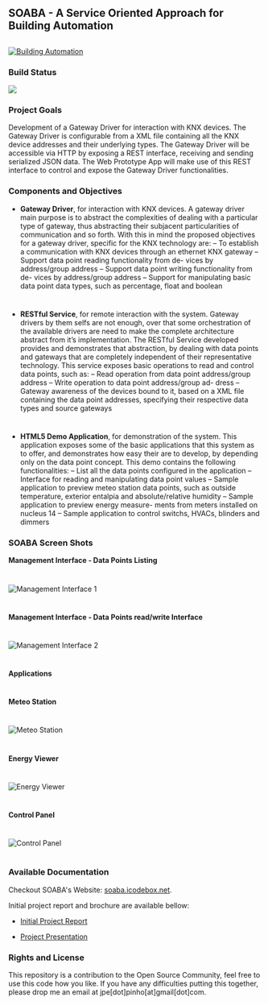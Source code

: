 ## SOABA - A Service Oriented Approach for Building Automation ##
##
[
![Building Automation](https://bitbucket.org/repo/enyMp6/images/1779593493-Screen%20Shot%202015-03-11%20at%2001.45.50.png)
](http://soaba.icodebox.net)

### Build Status ###

![](https://codeship.com/projects/5406c240-8ac7-0132-3357-4612f8cdd620/status?branch=master)

### Project Goals ###
 
Development of a Gateway Driver for interaction with KNX devices. The Gateway Driver is configurable from a XML file containing all the KNX device addresses and their underlying types. The Gateway Driver will be accessible via HTTP by exposing a REST interface, receiving and sending serialized JSON data. The Web Prototype App will make use of this REST interface to control and expose the Gateway Driver functionalities.

### Components and Objectives ###

* **Gateway Driver**, for interaction with KNX devices. A gateway driver main purpose is to abstract the complexities of dealing with a particular type of gateway, thus abstracting their subjacent particularities of communication and so forth. With this in mind the proposed objectives for a gateway driver, specific for the KNX technology are:
– To establish a communication with KNX devices through an ethernet KNX gateway
– Support data point reading functionality from de- vices by address/group address
– Support data point writing functionality from de- vices by address/group address
– Support for manipulating basic data point data types, such as percentage, float and boolean
#
* **RESTful Service**, for remote interaction with the system. Gateway drivers by them selfs are not enough, over that some orchestration of the available drivers are need to make the complete architecture abstract from it’s implementation. The RESTful Service developed provides and demonstrates that abstraction, by dealing with data points and gateways that are completely independent of their representative technology. This service exposes basic operations to read and control data points, such as:
– Read operation from data point address/group address
– Write operation to data point address/group ad- dress
– Gateway awareness of the devices bound to it, based on a XML file containing the data point addresses, specifying their respective data types and source gateways
#
* **HTML5 Demo Application**, for demonstration of the system. This application exposes some of the basic applications that this system as to offer, and demonstrates how easy their are to develop, by depending only on the data point concept. This demo contains the following functionalities:
 – List all the data points configured in the application
 – Interface for reading and manipulating data point values
 – Sample application to preview meteo station data points, such as outside temperature, exterior entalpia and absolute/relative humidity
 – Sample application to preview energy measure- ments from meters installed on nucleus 14
 – Sample application to control switchs, HVACs, blinders and dimmers

### SOABA Screen Shots ###

**Management Interface - Data Points Listing**
#
![Management Interface 1](https://bitbucket.org/jpinho/soaba/downloads/mminterface1.png)
#
**Management Interface - Data Points read/write Interface**
#
![Management Interface 2](https://bitbucket.org/jpinho/soaba/downloads/mminterface2.png)
#
#
**Applications**
#
**Meteo Station**
#
![Meteo Station](https://bitbucket.org/jpinho/soaba/downloads/meteo-station.png)
#
**Energy Viewer**
#
![Energy Viewer](https://bitbucket.org/jpinho/soaba/downloads/energyviewer.png)
#
**Control Panel**
#
![Control Panel](https://bitbucket.org/jpinho/soaba/downloads/controlpanel.png)
#

### Available Documentation ###

Checkout SOABA's Website: [soaba.icodebox.net](soaba.icodebox.net).

Initial project report and brochure are available bellow:
 
- [Initial Project Report](https://bitbucket.org/jpinho/soaba/downloads/MEIC-TP-AI-66047_FINAL.pdf)

- [Project Presentation](https://bitbucket.org/jpinho/soaba/downloads/slides.pdf)

### Rights and License ###

This repository is a contribution to the Open Source Community, feel free to use this code how you like.
If you have any difficulties putting this together, please drop me an email at jpe[dot]pinho[at]gmail[dot]com.